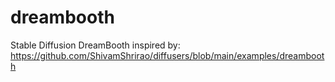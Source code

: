 # dreambooth
Stable Diffusion DreamBooth
inspired by: https://github.com/ShivamShrirao/diffusers/blob/main/examples/dreambooth
